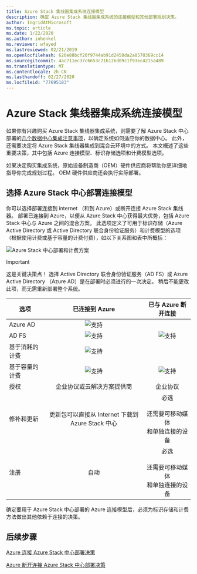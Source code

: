 ```yaml
---
title: Azure Stack 集线器集成系统连接模型
description: 确定 Azure Stack 集线器集成系统的连接模型和其他部署规划决策。
author: IngridAtMicrosoft
ms.topic: article
ms.date: 1/22/2020
ms.author: inhenkel
ms.reviewer: wfayed
ms.lastreviewed: 02/21/2019
ms.openlocfilehash: 620e88bcf20f9744ab91d2450da2a8570369cc14
ms.sourcegitcommit: 4ac711ec37c6653c71b126d09c1f93ec4215a489
ms.translationtype: MT
ms.contentlocale: zh-CN
ms.lasthandoff: 02/27/2020
ms.locfileid: "77695183"
---
```

# <a name="azure-stack-hub-integrated-systems-connection-models"></a>Azure Stack 集线器集成系统连接模型
如果你有兴趣购买 Azure Stack 集线器集成系统，则需要了解 Azure Stack 中心部署的[几个数据中心集成注意事项](azure-stack-datacenter-integration.md)，以确定系统如何适应你的数据中心。 此外，还需要决定将 Azure Stack 集线器集成到混合云环境中的方式。 本文概述了这些重要决策，其中包括 Azure 连接模型、标识存储选项和计费模型选项。

如果决定购买集成系统，原始设备制造商（OEM）硬件供应商将帮助你更详细地指导你完成规划过程。 OEM 硬件供应商还会执行实际部署。

## <a name="choose-an-azure-stack-hub-deployment-connection-model"></a>选择 Azure Stack 中心部署连接模型
你可以选择部署连接到 internet （和到 Azure）或断开连接 Azure Stack 集线器。 部署已连接到 Azure，以便从 Azure Stack 中心获得最大优势，包括 Azure Stack 中心与 Azure 之间的混合方案。 此选项定义了可用于标识存储（Azure Active Directory 或 Active Directory 联合身份验证服务）和计费模型的选项（根据使用计费或基于容量的计费付费），如以下关系图和表中所概括：

![Azure Stack 中心部署和计费方案](media/azure-stack-connection-models/azure-stack-scenarios.png)
  
> [!IMPORTANT]
> 这是关键决策点！ 选择 Active Directory 联合身份验证服务（AD FS）或 Azure Active Directory （Azure AD）是在部署时必须进行的一次决定。 稍后不能更改此项，而无需重新部署整个系统。  


|选项|已连接到 Azure|已与 Azure 断开连接|
|-----|:-----:|:-----:|
|Azure AD|![支持](media/azure-stack-connection-models/check.png)| |
|AD FS|![支持](media/azure-stack-connection-models/check.png)|![支持](media/azure-stack-connection-models/check.png)|
|基于消耗的计费|![支持](media/azure-stack-connection-models/check.png)| |
|基于容量的计费|![支持](media/azure-stack-connection-models/check.png)|![支持](media/azure-stack-connection-models/check.png)|
|授权| 企业协议或云解决方案提供商 | 企业协议 |
|修补和更新|更新包可以直接从 Internet 下载到 Azure Stack 中心 |  必选<br><br>还需要可移动媒体<br> 和单独连接的设备 |
| 注册 | 自动 | 必选<br><br>还需要可移动媒体<br> 和单独连接的设备 |

确定要用于 Azure Stack 中心部署的 Azure 连接模型后，必须为标识存储和计费方法做出其他依赖于连接的决策。

## <a name="next-steps"></a>后续步骤

[Azure 连接 Azure Stack 中心部署决策](azure-stack-connected-deployment.md)

[Azure 断开连接 Azure Stack 中心部署决策](azure-stack-disconnected-deployment.md)
